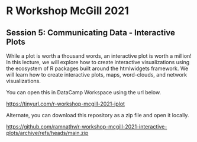 # R Workshop McGill 2021 

## Session 5: Communicating Data - Interactive Plots

While a plot is worth a thousand words, an interactive plot is worth a million! In this lecture, we will explore how to create interactive visualizations using the ecosystem of R packages built around the htmlwidgets framework. We will learn how to create interactive plots, maps, word-clouds, and network visualizations.

You can open this in DataCamp Workspace using the url below.

https://tinyurl.com/r-workshop-mcgill-2021-iplot

Alternate, you can download this repository as a zip file and open it locally.

https://github.com/ramnathv/r-workshop-mcgill-2021-interactive-plots/archive/refs/heads/main.zip
